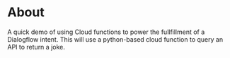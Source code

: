 # About

A quick demo of using Cloud functions to power the fullfillment of a Dialogflow intent.  This will use a python-based cloud function to query an API to return a joke.

